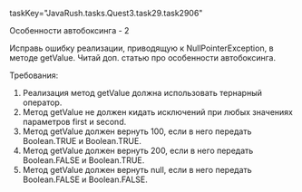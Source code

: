 taskKey="JavaRush.tasks.Quest3.task29.task2906"

Особенности автобоксинга - 2

Исправь ошибку реализации, приводящую к NullPointerException, в методе getValue.
Читай доп. статью про особенности автобоксинга.


Требования:
1.	Реализация метод getValue должна использовать тернарный оператор.
2.	Метод getValue не должен кидать исключений при любых значениях параметров first и second.
3.	Метод getValue должен вернуть 100, если в него передать Boolean.TRUE и Boolean.TRUE.
4.	Метод getValue должен вернуть 200, если в него передать Boolean.FALSE и Boolean.TRUE.
5.	Метод getValue должен вернуть null, если в него передать Boolean.FALSE и Boolean.FALSE.


